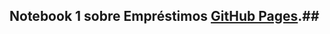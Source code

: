 ## Notebook 1 sobre Empréstimos [GitHub Pages](https://github.com/LucasNP/MC322/blob/main/lab01/notebook/emprestimo01-ra182553.ipynb).## 
